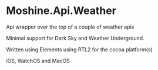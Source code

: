 # Moshine.Api.Weather

Api wrapper over the top of a couple of weather apis

Minimal support for Dark Sky and Weather Underground.

Written using Elements using RTL2 for the cocoa platform(s) 

iOS, WatchOS and MacOS
